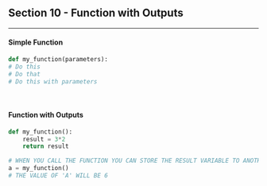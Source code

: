 ## Section 10 - Function with Outputs
<hr>

#### Simple Function
```python
def my_function(parameters):
# Do this
# Do that
# Do this with parameters
```
<br />

#### Function with Outputs
```python
def my_function():
    result = 3*2
    return result

# WHEN YOU CALL THE FUNCTION YOU CAN STORE THE RESULT VARIABLE TO ANOTHER VARIABLE
a = my_function()
# THE VALUE OF 'A' WILL BE 6
```